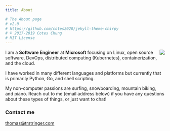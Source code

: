 ```yaml
---
title: About

# The About page
# v2.0
# https://github.com/cotes2020/jekyll-theme-chirpy
# © 2017-2019 Cotes Chung
# MIT License
---
```


<img style="float: right;" src="https://github.com/trstringer.png?size=200">

I am a **Software Engineer** at **Microsoft** focusing on Linux, open source software, DevOps, distributed computing (Kubernetes), containerization, and the cloud.

I have worked in many different languages and platforms but currently that is primarily Python, Go, and shell scripting.

My non-computer passions are surfing, snowboarding, mountain biking, and piano. Reach out to me (email address below) if you have any questions about these types of things, or just want to chat!

### Contact me

[thomas@trstringer.com](mailto:thomas@trstringer.com)
